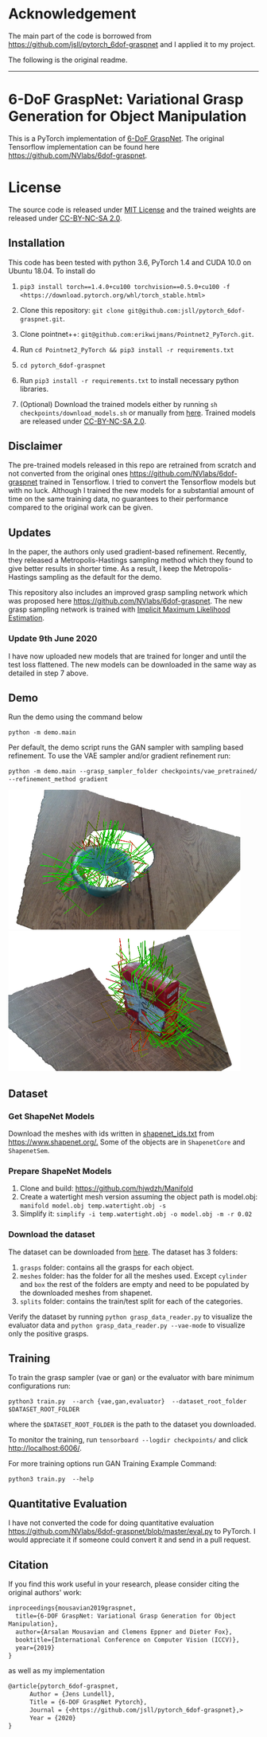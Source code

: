 # Acknowledgement
The main part of the code is borrowed from <https://github.com/jsll/pytorch_6dof-graspnet> and I applied it to my project. 

The following is the original readme.
************************************************************
# 6-DoF GraspNet: Variational Grasp Generation for Object Manipulation

This is a PyTorch implementation of [6-DoF
GraspNet](https://arxiv.org/abs/1905.10520). The original Tensorflow
implementation can be found here <https://github.com/NVlabs/6dof-graspnet>.

# License

The source code is released under [MIT License](LICENSE) and the trained weights are released under [CC-BY-NC-SA 2.0](TRAINED_MODEL_LICENSE).

## Installation

This code has been tested with python 3.6, PyTorch 1.4 and CUDA 10.0 on Ubuntu
18.04. To install do

1) `pip3 install torch==1.4.0+cu100 torchvision==0.5.0+cu100 -f <https://download.pytorch.org/whl/torch_stable.html>`

2) Clone this repository: `git clone
   git@github.com:jsll/pytorch_6dof-graspnet.git`.

3) Clone pointnet++: `git@github.com:erikwijmans/Pointnet2_PyTorch.git`.

4) Run `cd Pointnet2_PyTorch && pip3 install -r requirements.txt`

5) `cd pytorch_6dof-graspnet`

6) Run `pip3 install -r requirements.txt` to install necessary python libraries.

7) (Optional) Download the trained models either by running `sh
   checkpoints/download_models.sh` or manually from [here](https://drive.google.com/drive/folders/1iQsyaDNIR8mEyndFRXbYDtYwkROHDhZv?usp=sharing). Trained
   models are released under [CC-BY-NC-SA 2.0](TRAINED_MODEL_LICENSE).

## Disclaimer

The pre-trained models released in this repo are retrained from scratch and not converted from the original ones <https://github.com/NVlabs/6dof-graspnet> trained in Tensorflow. I tried to convert the Tensorflow models but with no luck. Although I trained the new models for a substantial amount of time on the same training data, no guarantees to their performance compared to the original work can be given.

## Updates

In the paper, the authors only used gradient-based refinement. Recently, they released a Metropolis-Hastings
sampling method which they found to give better results in shorter time. As a result, I keep the Metropolis-Hastings sampling as the default for the demo.

This repository also includes an improved grasp sampling network which was
proposed here <https://github.com/NVlabs/6dof-graspnet>. The new grasp sampling
network is trained with [Implicit Maximum Likelihood Estimation](https://arxiv.org/pdf/2004.03590.pdf).

### Update 9th June 2020

I have now uploaded new models that are trained for longer and until the test loss flattened. The new models can be downloaded in the same way as detailed in step 7 above.

## Demo

Run the demo using the command below

```shell
python -m demo.main
```

Per default, the demo script runs the GAN sampler with sampling based
refinement. To use the VAE sampler and/or gradient refinement run:

```shell
python -m demo.main --grasp_sampler_folder checkpoints/vae_pretrained/ --refinement_method gradient
```

![example](demo/examples/1.png) ![example](demo/examples/2.png)

## Dataset

### Get ShapeNet Models

Download the meshes with ids written in [shapenet_ids.txt](shapenet_ids.txt) from <https://www.shapenet.org/.> Some of the objects are in `ShapenetCore` and `ShapenetSem`.

### Prepare ShapeNet Models

1. Clone and build: <https://github.com/hjwdzh/Manifold>
2. Create a watertight mesh version assuming the object path is model.obj: `manifold model.obj temp.watertight.obj -s`
3. Simplify it: `simplify -i temp.watertight.obj -o model.obj -m -r 0.02`

### Download the dataset

The dataset can be downloaded from [here](https://drive.google.com/open?id=1GkFrkvpP-R1letnv6rt_WLSX80o43Jjm). The dataset has 3 folders:

1) `grasps` folder: contains all the grasps for each object.
2) `meshes` folder: has the folder for all the meshes used. Except `cylinder` and `box` the rest of the folders are empty and need to be populated by the downloaded meshes from shapenet.
3) `splits` folder: contains the train/test split for each of the categories.

Verify the dataset by running `python grasp_data_reader.py` to visualize the evaluator data and `python grasp_data_reader.py --vae-mode` to visualize only the positive grasps.

## Training

To train the grasp sampler (vae or gan) or the evaluator with bare minimum configurations run:

```shell
python3 train.py  --arch {vae,gan,evaluator}  --dataset_root_folder $DATASET_ROOT_FOLDER
```

where the `$DATASET_ROOT_FOLDER` is the path to the dataset you downloaded.

To monitor the training, run `tensorboard --logdir checkpoints/` and click <http://localhost:6006/>.

For more training options run
GAN Training Example Command:

```shell
python3 train.py  --help
```

## Quantitative Evaluation

I have not converted the code for doing quantitative evaluation
<https://github.com/NVlabs/6dof-graspnet/blob/master/eval.py> to PyTorch. I
would appreciate it if someone could convert it and send in a pull request.

## Citation

If you find this work useful in your research, please consider citing the
original authors' work:

```
inproceedings{mousavian2019graspnet,
  title={6-DOF GraspNet: Variational Grasp Generation for Object Manipulation},
  author={Arsalan Mousavian and Clemens Eppner and Dieter Fox},
  booktitle={International Conference on Computer Vision (ICCV)},
  year={2019}
}
```

as well as my implementation

```
@article{pytorch_6dof-graspnet,
      Author = {Jens Lundell},
      Title = {6-DOF GraspNet Pytorch},
      Journal = {<https://github.com/jsll/pytorch_6dof-graspnet},>
      Year = {2020}
}
```
